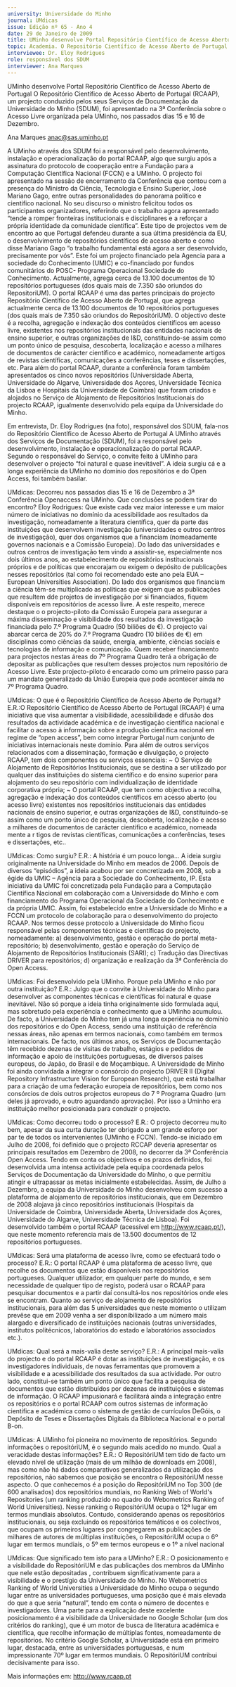 ```yaml
---
university: Universidade do Minho
journal: UMdicas
issue: Edição nº 65 - Ano 4
date: 29 de Janeiro de 2009
title: UMinho desenvolve Portal Repositório Científico de Acesso Aberto de Portugal
topic: Academia. O Repositório Científico de Acesso Aberto de Portugal (RCAAP)
interviewee: Dr. Eloy Rodrigues
role: responsável dos SDUM
interviewer: Ana Marques
---
```




UMinho desenvolve Portal Repositório Científico de Acesso Aberto de Portugal
O Repositório Científico de Acesso Aberto de Portugal (RCAAP),
um projecto conduzido pelos seus Serviços de Documentação da
Universidade do Minho (SDUM), foi apresentado na 3ª
Conferência sobre o Acesso Livre organizada pela UMinho, nos passados
dias 15 e 16 de Dezembro.


Ana Marques
anac@sas.uminho.pt


A UMinho através dos SDUM foi a
responsável
pelo
desenvolvimento, instalação e
operacionalização do portal
RCAAP, algo que surgiu após a
assinatura do protocolo de
cooperação entre a Fundação para
a Computação Científica Nacional
(FCCN) e a UMinho.
O projecto foi apresentado na
sessão de encerramento da
Conferência que contou com a
presença do Ministro da Ciência,
Tecnologia e Ensino Superior, José
Mariano Gago, entre outras
personalidades do panorama
político e cientifico nacional. No
seu discurso o ministro felicitou
todos os participantes
organizadores, referindo que o
trabalho agora apresentado “tende
a romper fronteiras institucionais
e disciplinares e a reforçar a
própria identidade da comunidade
científica”. Este tipo de projectos
vem de encontro ao que Portugal
defendeu durante a sua última
presidência da EU, o
desenvolvimento de repositórios
científicos de acesso aberto e
como disse Mariano Gago “o
trabalho fundamental está agora a
ser desenvolvido, precisamente
por vós”.
Este foi um projecto financiado
pela Agencia para a sociedade do
Conhecimento (UMIC) e co-financiado por fundos
comunitários do POSC- Programa
Operacional Sociedade do
Conhecimento. Actualmente,
agrega cerca de 13.100
documentos de 10 repositórios
portugueses (dos quais mais de
7.350 são oriundos do
RepositoriUM).
O portal RCAAP é uma das partes
principais do projecto Repositório
Científico de Acesso Aberto de
Portugal, que agrega actualmente
cerca de 13.100 documentos de 10
repositórios portugueses (dos
quais mais de 7.350 são oriundos
do RepositóriUM). O objectivo
deste é a recolha, agregação e
indexação dos conteúdos
científicos em acesso livre,
existentes nos repositórios
institucionais das entidades
nacionais de ensino superior, e
outras organizações de I&D,
constituindo-se assim como um
ponto único de pesquisa,
descoberta, localização e acesso a
milhares de documentos de
carácter científico e académico,
nomeadamente artigos de
revistas científicas,
comunicações a conferências,
teses e dissertações, etc.
Para além do portal RCAAP,
durante a conferência foram
também apresentados os cinco
novos repositórios (Universidade
Aberta, Universidade do Algarve,
Universidade dos Açores,
Universidade Técnica da Lisboa e
Hospitais da Universidade de
Coimbra) que foram criados e
alojados no Serviço de Alojamento
de Repositórios Institucionais do
projecto RCAAP, igualmente
desenvolvido pela equipa da
Universidade do Minho.


Em entrevista, Dr. Eloy Rodrigues
(na foto), responsável dos SDUM,
fala-nos do Repositório Científico
de Acesso Aberto de Portugal
A UMinho através dos Serviços de
Documentação (SDUM), foi a
responsável pelo
desenvolvimento, instalação e
operacionalização do portal
RCAAP. Segundo o responsável do
Serviço, o convite feito à UMinho
para desenvolver o projecto “foi
natural e quase inevitável”. A ideia
surgiu cá e a longa experiência da
UMinho no domínio dos
repositórios e do Open Access, foi
também basilar.


UMdicas: Decorreu nos passados
dias 15 e 16 de Dezembro a 3ª
Conferência Openaccess na
UMinho. Que conclusões se podem
tirar do encontro?
Eloy Rodrigues: Que existe cada
vez maior interesse e um maior
número de iniciativas no domínio
da acessibilidade aos resultados
da investigação, nomeadamente a
literatura científica, quer da parte
das instituições que desenvolvem
investigação (universidades e
outros centros de investigação),
quer dos organismos que a
financiam (nomeadamente
governos nacionais e a Comissão
Europeia).
Do lado das universidades e outros
centros de investigação tem vindo
a assistir-se, especialmente nos
dois últimos anos, ao
estabelecimento de repositórios
institucionais próprios e de
políticas que encorajam ou exigem
o depósito de publicações nesses
repositórios (tal como foi
recomendado este ano pela EUA –
European Universities
Association).
Do lado dos organismos que
financiam a ciência têm-se
multiplicado as políticas que
exigem que as publicações que
resultem dde projetos de
investigação por si financiados,
fiquem disponíveis em
repositórios de acesso livre. A este
respeito, merece destaque o o
projecto-piloto da Comissão
Europeia para assegurar a máxima
disseminação e visibilidade dos
resultados da investigação
financiada pelo 7.º Programa
Quadro (50 biliões de €).
O projecto vai abarcar cerca de 20%
do 7.º Programa Quadro (10 biliões
de €) em disciplinas como
ciências da saúde, energia,
ambiente, ciências sociais e
tecnologias de informação e
comunicação. Quem receber
financiamento para projectos
nestas áreas do 7º Programa
Quadro terá a obrigação de
depositar as publicações que
resultem desses projectos num
repositório de Acesso Livre. Este
projecto-piloto é encarado como
um primeiro passo para um
mandato generalizado da União
Europeia que pode acontecer
ainda no 7º Programa Quadro.


UMdicas: O que é o Repositório
Científico de Acesso Aberto de
Portugal?
E.R.:O Repositório Científico de
Acesso Aberto de Portugal
(RCAAP) é uma iniciativa que visa
aumentar a visibilidade,
acessibilidade e difusão dos
resultados da actividade
académica e de investigação
científica nacional e facilitar o
acesso à informação sobre a
produção científica nacional em
regime de “open access”, bem
como integrar Portugal num
conjunto de iniciativas
internacionais neste domínio.
Para além de outros serviços
relacionados com a disseminação,
formação e divulgação, o projecto
RCAAP, tem dois componentes ou
serviços essenciais:
~ O Serviço de Alojamento de
Repositórios Institucionais, que se
destina a ser utilizado por
qualquer das instituições do
sistema científico e do ensino
superior para alojamento do seu
repositório com individualização
de identidade corporativa própria;
~ O portal RCAAP, que tem como
objectivo a recolha, agregação e
indexação dos conteúdos
científicos em acesso aberto (ou
acesso livre) existentes nos
repositórios institucionais das
entidades nacionais de ensino
superior, e outras organizações de
I&D, constituindo-se assim como
um ponto único de pesquisa,
descoberta, localização e acesso a
milhares de documentos de
carácter científico e académico,
nomeada mente a r tigos de
revistas científicas,
comunicações a conferências,
teses e dissertações, etc..


UMdicas: Como surgiu?
E.R.: A história é um pouco longa…
A ideia surgiu originalmente na
Universidade do Minho em meados
de 2006. Depois de diversos
“episódios”, a ideia acabou por ser
concretizada em 2008, sob a
égide da UMIC – Agência para a
Sociedade do Conhecimento, IP.
Esta iniciativa da UMIC foi
concretizada pela Fundação para a
Computação Científica Nacional
em colaboração com a
Universidade do Minho e com
financiamento do Programa
Operacional da Sociedade do
Conhecimento e da própria UMIC.
Assim, foi estabelecido entre a
Universidade do Minho e a FCCN
um protocolo de colaboração para
o desenvolvimento do projecto
RCAAP. Nos termos desse
protocolo a Universidade do Minho
ficou responsável pelas
componentes técnicas e
científicas do projecto,
nomeadamente: a)
desenvolvimento, gestão e
operação do portal meta-
repositório; b) desenvolvimento,
gestão e operação do Serviço de
Alojamento de Repositórios
Institucionais (SARI); c) Tradução
das Directivas DRIVER para
repositórios; d) organização e
realização da 3ª Conferência do
Open Access.


UMdicas: Foi desenvolvido pela
UMinho. Porque pela UMinho e não
por outra instituição?
E.R.: Julgo que o convite à
Universidade do Minho para
desenvolver as componentes
técnicas e científicas foi natural e
quase inevitável. Não só porque a
ideia tinha originalmente sido
formulada aqui, mas sobretudo
pela experiência e conhecimento
que a UMinho acumulou. De facto,
a Universidade do Minho tem já
uma longa experiência no domínio
dos repositórios e do Open Access,
sendo uma instituição de
referência nessas áreas, não
apenas em termos nacionais,
como também em termos
internacionais.
De facto, nos últimos anos, os
Serviços de Documentação têm
recebido dezenas de visitas de
trabalho, estágios e pedidos de
informação e apoio de instituições
portuguesas, de diversos países
europeus, do Japão, do Brasil e de
Moçambique.
A Universidade de Minho foi ainda
convidada a integrar o consórcio
do projecto DRIVER II (Digital
Repository Infrastructure Vision
for European Research), que está
trabalhar para a criação de uma
federação europeia de
repositórios, bem como nos
consórcios de dois outros
projectos europeus do 7 º
Programa Quadro (um deles já
aprovado, e outro aguardando
aprovação).
Por isso a Uminho era instituição
melhor posicionada para conduzir
o projecto.


UMdicas: Como decorreu todo o
processo?
E.R.: O projecto decorreu muito
bem, apesar da sua curta duração
ter obrigado a um grande esforço
por par te de todos os
intervenientes (UMinho e FCCN).
Tendo-se iniciado em Julho de
2008, foi definido que o projecto
RCCAP deveria apresentar os
principais resultados em
Dezembro de 2008, no decorrer da
3ª Conferência Open Access.
Tendo em conta os objectivos e os
prazos definidos, foi desenvolvida
uma intensa actividade pela
equipa coordenada pelos Serviços
de Documentação da Universidade
do Minho, o que permitiu atingir e
ultrapassar as metas inicialmente
estabelecidas.
Assim, de Julho a Dezembro, a
equipa da Universidade do Minho
desenvolveu com sucesso a
plataforma de alojamento de
repositórios institucionais, que
em Dezembro de 2008 alojava já
cinco repositórios institucionais
(Hospitais da Universidade de
Coimbra, Universidade Aberta,
Universidade dos Açores,
Universidade do Algarve,
Universidade Técnica de Lisboa).
Foi desenvolvido também o portal
RCAAP (acessível em
http://www.rcaap.pt/), que neste
momento referencia mais de
13.500 documentos de 12
repositórios portugueses.


UMdicas: Será uma plataforma de
acesso livre, como se efectuará
todo o processo?
E.R.: O portal RCAAP é uma
plataforma de acesso livre, que
recolhe os documentos que estão
disponíveis nos repositórios
portugueses. Qualquer utilizador,
em qualquer parte do mundo, e
sem necessidade de qualquer tipo
de registo, poderá usar o RCAAP
para pesquisar documentos e a
partir daí consultá-los nos
repositórios onde eles se
encontram.
Quanto ao serviço de alojamento
de repositórios institucionais,
para além das 5 universidades que
neste momento o utilizam prevêse que em 2009 venha a ser
disponibilizado a um número mais
alargado e diversificado de
instituições nacionais (outras
universidades, institutos
politécnicos, laboratórios do
estado e laboratórios associados
etc.).


UMdicas: Qual será a mais-valia
deste serviço?
E.R.: A principal mais-valia do
projecto e do portal RCAAP é dotar
as instituições de investigação, e
os investigadores individuais, de
novas ferramentas que promovem
a visibilidade e a acessibilidade
dos resultados da sua actividade.
Por outro lado, constitui-se
também um ponto único que
facilita a pesquisa de documentos
que estão distribuídos por
dezenas de instituições e
sistemas de informação.
O RCAAP impusionará e facilitará
ainda a integração entre os
repositórios e o portal RCAAP com
outros sistemas de informação
cientifica e académica como o
sistema de gestão de currículos
DeGóis, o Depósito de Teses e
Dissertações Digitais da Biblioteca
Nacional e o portal B-on.


UMdicas: A UMinho foi pioneira no
movimento de repositórios.
Segundo informações o
repositóriUM, é o segundo mais
acedido no mundo. Qual a
veracidade destas informações?
E.R.: O RepositóriUM tem tido de
facto um elevado nível de
utilização (mais de um milhão de
downloads em 2008), mas como
não há dados comparativos
generalizados da utilização dos
repositórios, não sabemos que
posição se encontra o
RepositóriUM nesse aspecto.
O que conhecemos é a posição do
RepositóriUM no Top 300 (de 600
analisados) dos repositórios
mundiais, no Ranking Web of
World's Repositories (um ranking
produzido no quadro do
Webometrics Ranking of World
Universities). Nesse ranking o
RepositóriUM ocupa o 12ª lugar em
termos mundiais absolutos.
Contudo, considerando apenas os
repositórios institucionais, ou seja
excluindo os repositórios
temáticos e os colectivos, que
ocupam os primeiros lugares por
congregarem as publicações de
milhares de autores de múltiplas
instituições, o RepositóriUM
ocupa o 6º lugar em termos
mundiais, o 5º em termos
europeus e o 1º a nível nacional


UMdicas: Que significado tem isto
para a UMinho?
E.R.: O posicionamento e a
visibilidade do RepositóriUM e das
publicações dos membros da
UMinho que nele estão
depositadas , contribuem
significativamente para a
visibilidade e o prestígio da
Universidade do Minho.
No Webometrics Ranking of World
Universities a Universidade do
Minho ocupa o segundo lugar
entre as universidades
portugueses, uma posição que é
mais elevada do que a que seria
“natural”, tendo em conta o
número de docentes e
investigadores.
Uma parte para a explicação deste
excelente posicionamento é a
visibilidade da Universidade no
Google Scholar (um dos critérios
do ranking), que é um motor de
busca de literatura académica e
científica, que recolhe informação
de múltiplas fontes,
nomeadamente de repositórios.
No critério Google Scholar, a
Universidade está em primeiro
lugar, destacada, entre as
universidades portuguesas, e
num impressionante 70º lugar em
termos mundiais. O RepositóriUM
contribui decisivamente para isso.


Mais informações em:
http://www.rcaap.pt